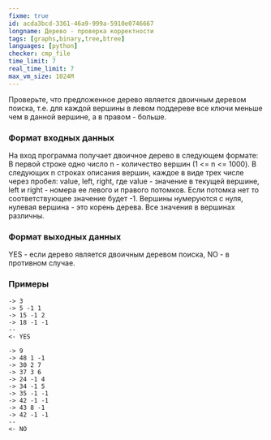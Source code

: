 ```yaml
---
fixme: true
id: acda3bcd-3361-46a9-999a-5910e0746667
longname: Дерево - проверка корректности
tags: [graphs,binary,tree,btree]
languages: [python]
checker: cmp_file
time_limit: 7
real_time_limit: 7
max_vm_size: 1024M
---
```


Проверьте, что предложенное дерево является двоичным деревом поиска, т.е. для каждой вершины в левом поддереве все ключи меньше чем в данной вершине, а в правом - больше.

### Формат входных данных

На вход программа получает двоичное дерево в следующем формате:
В первой строке одно число n - количество вершин (1 <= n <= 1000). В следующих n строках описания вершин, каждое в виде трех числе через пробел: value, left, right, где value - значение в текущей вершине, left и right - номера ее левого и правого потомков. Если потомка нет то соответствующее значение будет -1. Вершины нумеруются с нуля, нулевая вершина - это корень дерева. Все значения в вершинах различны.

### Формат выходных данных

YES - если дерево является двоичным деревом поиска, NO - в противном случае.

### Примеры

```
-> 3
-> 5 -1 1
-> 15 -1 2
-> 18 -1 -1
--
<- YES
```

```
-> 9
-> 48 1 -1
-> 30 2 7
-> 37 3 6
-> 24 -1 4
-> 34 -1 5
-> 35 -1 -1
-> 42 -1 -1
-> 43 8 -1
-> 42 -1 -1
--
<- NO
```

